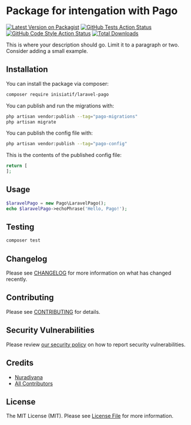 # Package for intengation with Pago

[![Latest Version on Packagist](https://img.shields.io/packagist/v/atInisiatifZakat/laravel-pago.svg?style=flat-square)](https://packagist.org/packages/atInisiatifZakat/laravel-pago)
[![GitHub Tests Action Status](https://img.shields.io/github/workflow/status/atInisiatifZakat/laravel-pago/run-tests?label=tests)](https://github.com/atInisiatifZakat/laravel-pago/actions?query=workflow%3Arun-tests+branch%3Amain)
[![GitHub Code Style Action Status](https://img.shields.io/github/workflow/status/atInisiatifZakat/laravel-pago/Fix%20PHP%20code%20style%20issues?label=code%20style)](https://github.com/atInisiatifZakat/laravel-pago/actions?query=workflow%3A"Fix+PHP+code+style+issues"+branch%3Amain)
[![Total Downloads](https://img.shields.io/packagist/dt/atInisiatifZakat/laravel-pago.svg?style=flat-square)](https://packagist.org/packages/atInisiatifZakat/laravel-pago)

This is where your description should go. Limit it to a paragraph or two. Consider adding a small example.

## Installation

You can install the package via composer:

```bash
composer require inisiatif/laravel-pago
```

You can publish and run the migrations with:

```bash
php artisan vendor:publish --tag="pago-migrations"
php artisan migrate
```

You can publish the config file with:

```bash
php artisan vendor:publish --tag="pago-config"
```

This is the contents of the published config file:

```php
return [
];
```

## Usage

```php
$laravelPago = new Pago\LaravelPago();
echo $laravelPago->echoPhrase('Hello, Pago!');
```

## Testing

```bash
composer test
```

## Changelog

Please see [CHANGELOG](CHANGELOG.md) for more information on what has changed recently.

## Contributing

Please see [CONTRIBUTING](CONTRIBUTING.md) for details.

## Security Vulnerabilities

Please review [our security policy](../../security/policy) on how to report security vulnerabilities.

## Credits

- [Nuradiyana](https://github.com/atInisiatifZakat)
- [All Contributors](../../contributors)

## License

The MIT License (MIT). Please see [License File](LICENSE.md) for more information.
